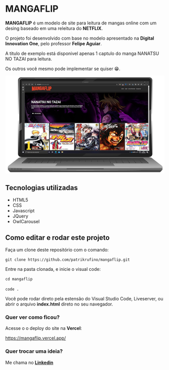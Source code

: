 # <strong>MANGAFLIP</strong>

<b>MANGAFLIP</b> é um modelo de site para leitura de mangas online com um desing baseado em uma releitura do <b>NETFLIX</b>.

O projeto foi desenvolvido com base no modelo apresentado na <b>Digital Innovation One</b>, pelo professor <b>Felipe Aguiar</b>.

A titulo de exemplo está disponivel apenas 1 captulo do manga NANATSU NO TAZAI para leitura.

Os outros você mesmo pode implementar se quiser 😁.

![Demonstração](./img/demonstração.png)

## Tecnologias utilizadas

- HTML5
- CSS
- Javascript
- JQuery
- OwlCarousel

## Como editar e rodar este projeto

Faça um clone deste repositório com o comando:

```Git
git clone https://github.com/patrikrufino/mangaflip.git
```

Entre na pasta clonada, e inicie o visual code:

```
cd mangaflip

code .
```

Você pode rodar direto pela estensão do Visual Studio Code, Liveserver, ou abrir o arquivo <b>index.html</b> direto no seu navegador.

### <b>Quer ver como ficou?</b>

Acesse o o deploy do site na <b>Vercel</b>:

https://mangaflip.vercel.app/

### <b>Quer trocar uma ideia?</b>

Me chama no <b>[Linkedin](https://www.linkedin.com/in/patrikalanrufino)</b>
